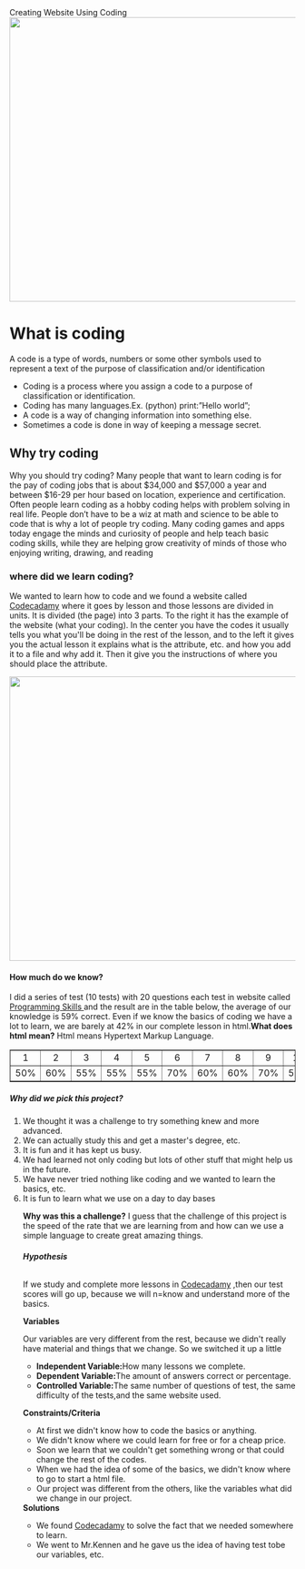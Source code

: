 <!DOCTYPE html>
<html>
<link>
<head>
 Creating Website Using Coding

</head>
<body background: lightblue>
<img src="https://encrypted-tbn2.gstatic.com/images?q=tbn:ANd9GcQUNbEmLECIix1hpqxY6SUpbxE9FjD3ZS08Yc7Jg35t9c72efTHpg" height="500" width="900">
<h1>What is coding</h1> 
<p>A code is a type of words, numbers or some other symbols used to represent a text of the purpose of classification and/or identification</p>
<ul>
  <li>Coding is a process where you assign a code to a purpose of classification or identification.</li>
  <li>Coding has many languages.Ex. (python) print:”Hello world”;</li>
  <li>A code is a way of changing information into something else.</li>
  <li>Sometimes a code is done in way of keeping a message secret.</li>
  </ul>
<h2>Why try coding</h2>
<p> Why you should try coding? Many people that want to learn coding is for the pay of coding jobs that is about $34,000 and $57,000 a year and between $16-29 per hour based on location, experience and certification. Often people learn coding as a hobby coding helps with problem solving in real life. People don’t have to be a wiz at math and science to be able to code that is why a lot of people try coding. Many coding games and apps today engage the minds and curiosity of people and help teach basic coding skills, while they are helping grow creativity of  minds of those who enjoying writing, drawing, and reading</p>
<h3>where did we learn coding?</h3>
<p>We wanted to learn how to code and we found a website called <a href="https://www.codecademy.com/ ">Codecadamy</a> where it goes by lesson and those lessons are divided in units. It is divided (the page) into 3 parts. To the right it has the example of the website (what your coding). In the center you have the codes it usually tells you what you'll be doing in the rest of the lesson, and to the left it gives you the actual lesson it explains what is the attribute, etc. and how you add it to a file and why add it. Then it give you the instructions of where you should place the attribute.</p>
<img src="http://www.lifelivedhere.com/wp-content/uploads/2015/04/Site-Example-1024x843.png" height="500" width="1000">
<h4><b>How much do we know?</b></h4> 
<p>  I did a series of test (10 tests) with 20 questions each test in website called <a href="http://www.pskills.org/ ">Programming Skills </a> and the result are in the table below, the average of our knowledge is 59% correct. Even if we know the basics of coding we have a lot to learn, we are barely at 42% in our complete lesson in html.<b>What does html mean?</b> Html means Hypertext Markup Language.

<table cellspacing="0" cellpadding="0" border="1">
<tr>
  <td width="100" align="center">1</td>
  <td width="100" align="center">2</td>
  <td width="100" align="center">3</td>
  <td width="100" align="center">4</td>
  <td width="100" align="center">5</td>
  <td width="100" align="center">6</td>
  <td width="100" align="center">7</td>
  <td width="100" align="center">8</td>
  <td width="100" align="center">9</td>
  <td width="100" align="center">10</td>
</tr>
<tr>
  <td width="100" align="center">50%</td>
  <td width="100" align="center">60%</td>
  <td width="100" align="center">55%</td>
  <td width="100" align="center">55%</td>
  <td width="100" align="center">55%</td>
  <td width="100" align="center">70%</td>
  <td width="100" align="center">60%</td>
  <td width="100" align="center">60%</td>
  <td width="100" align="center">70%</td>
  <td width="100" align="center">55%</td>
  </tr>
</table>
<h5><b>Why did we pick this project?</b></h5>
<ol>
   <li>We thought it was a challenge to try something knew and more advanced.</li>
   <li>We can actually study this and get a master's degree, etc.</li>
   <li>It is fun and it has kept us busy.</li>
   <li>We had learned not only coding but lots of other stuff that might help us in the future.</li>
   <li>We have never tried nothing like coding and we wanted to learn the basics, etc.</li> 
   <li>It is fun to learn what we use on a day to day bases</li> 
   <p><b> Why was this a challenge?</b> I guess that the challenge of this project is the speed of the rate that we are learning from  
   and how can we use a simple language to create great amazing things.</p>
   <h6><b>Hypothesis</b></h6>
   <p> If we study and complete more lessons in <a href="https://www.codecademy.com/ ">Codecadamy</a> ,then our test scores will go up, because we will n=know and understand more of the basics.</p>
 <h7><b>Variables</b></h7>  
 <p>Our variables are very different from the rest, because we didn't really have material and things that we change. So we switched it up a little</p>
<ul>
<li><b>Independent Variable:</b>How many lessons we complete.</li>
<li><b>Dependent Variable:</b>The amount of answers correct or percentage.</li>
<li><b>Controlled Variable:</b>The same number of questions of test, the same difficulty of the tests,and the same website used.
</ul>

<h8><b>Constraints/Criteria</b></h8>
<ul>
<li>At first we didn't know how to code the basics or anything.</li>
<li>We didn't know where we could learn for free or for a cheap price.</li>
<li>Soon we learn that we couldn't get something wrong or that could change the rest of the codes.</li>

<li>When we had the idea of some of the basics, we didn't know where to go to start a html file.</li>
<li>Our project was different from the others, like the variables what did we change in our project.</li>
</ul>
<h9><b>Solutions</b></h9>
<ul>
<li>We found <a href="https://www.codecademy.com/ ">Codecadamy</a> to solve the fact that we needed somewhere to learn.</li>
<li>We went to Mr.Kennen and he gave us the idea of having test tobe our variables, etc.
</ul>
